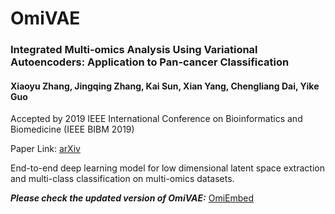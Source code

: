 # OmiVAE
### Integrated Multi-omics Analysis Using Variational Autoencoders: Application to Pan-cancer Classification
#### Xiaoyu Zhang, Jingqing Zhang, Kai Sun, Xian Yang, Chengliang Dai, Yike Guo
Accepted by 2019 IEEE International Conference on Bioinformatics and Biomedicine (IEEE BIBM 2019)

Paper Link: [arXiv](https://arxiv.org/abs/1908.06278)

End-to-end deep learning model for low dimensional latent space extraction and multi-class classification on multi-omics datasets.

***Please check the updated version of OmiVAE:***
[OmiEmbed](https://github.com/zhangxiaoyu11/OmiEmbed)
